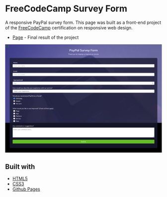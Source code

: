 # FreeCodeCamp Survey Form

A responsive PayPal survey form. This page was built as a front-end project of the [FreeCodeCamp](https://www.freecodecamp.org/learn/responsive-web-design/responsive-web-design-projects/build-a-survey-form) certification on responsive web design.

- [Page](https://norwyx.github.io/FCC-Survey-Form/) - Final result of the project

![Survey Form](images/final-results.png)




## Built with
- [HTML5](https://developer.mozilla.org/es/docs/HTML/HTML5)
- [CSS3](https://developer.mozilla.org/es/docs/Web/CSS/CSS3)
- [Github Pages](https://pages.github.com/)
